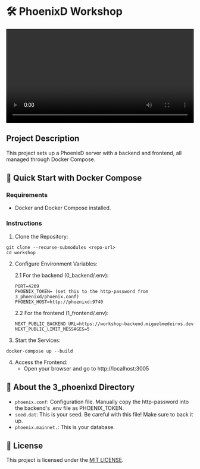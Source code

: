 # 🛠️ PhoenixD Workshop
<video width="100%" controls>
  <source src="./4_docs/presentation.mp4" type="video/mp4">
  Your browser does not support the video tag.
</video>


## Project Description

This project sets up a PhoenixD server with a backend and frontend, all managed through Docker Compose.

## 🚀 Quick Start with Docker Compose

### Requirements
- Docker and Docker Compose installed.

### Instructions
1. Clone the Repository:
```
git clone --recurse-submodules <repo-url>
cd workshop
```

2. Configure Environment Variables:

    2.1 For the backend (0_backend/.env):
    ```
    PORT=4269
    PHOENIX_TOKEN= (set this to the http-password from 3_phoenixd/phoenix.conf)
    PHOENIX_HOST=http://phoenixd:9740
    ```

    2.2 For the frontend (1_frontend/.env):
    ```
    NEXT_PUBLIC_BACKEND_URL=https://workshop-backend.miguelmedeiros.dev
    NEXT_PUBLIC_LIMIT_MESSAGES=5
    ```

3. Start the Services:
```
docker-compose up --build
```

4. Access the Frontend:
    - Open your browser and go to http://localhost:3005

## 📁 About the 3_phoenixd Directory
- `phoenix.conf`: Configuration file. Manually copy the http-password into the backend's .env file as PHOENIX_TOKEN.
- `seed.dat`: This is your seed. Be careful with this file! Make sure to back it up.
- `phoenix.mainnet.`: This is your database.

## 📄 License
This project is licensed under the [MIT LICENSE](./LICENSE).